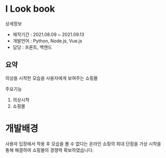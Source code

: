 # I Look book
상세정보
+ 제작기간 : 2021.08.09 ~ 2021.09.13
+ 개발언어 : Python, Node.js, Vue.js
+ 담당 : 프론트, 백엔드

## 요약
의상을 시착한 모습을 사용자에게 보여주는 쇼핑몰

주요기능
1. 의상시착
2. 쇼핑몰

# 개발배경

사용자 입장에서 착용 후 모습을 볼 수 없다는 온라인 쇼핑의 최대 단점을 가상 시착을 통해 해결하여 쇼핑몰의 경쟁력 확보하였습니다.

